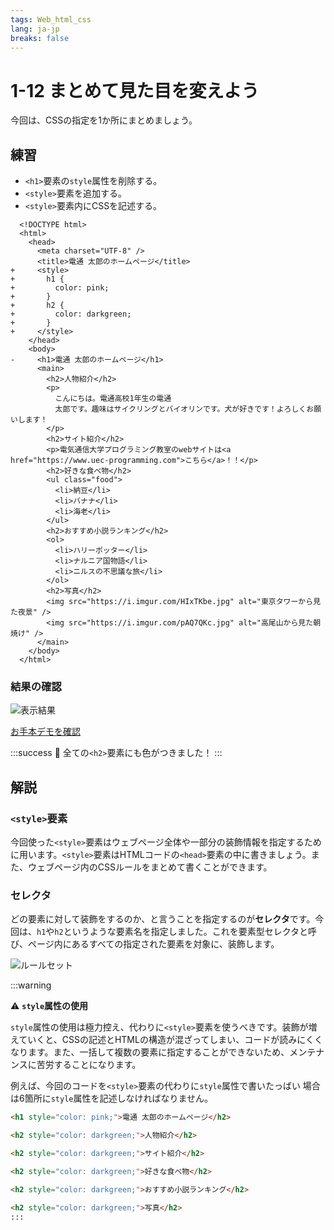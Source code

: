```yaml
---
tags: Web_html_css
lang: ja-jp
breaks: false
---
```


# 1-12 まとめて見た目を変えよう

<!-- 目標 -->
今回は、CSSの指定を1か所にまとめましょう。

## 練習

<!-- 指示 -->
- `<h1>`要素の`style`属性を削除する。
- `<style>`要素を追加する。
- `<style>`要素内にCSSを記述する。

```diff=1
  <!DOCTYPE html>
  <html>
    <head>
      <meta charset="UTF-8" />
      <title>電通 太郎のホームページ</title>
+     <style>
+       h1 {
+         color: pink;
+       }
+       h2 {
+         color: darkgreen;
+       }
+     </style>
    </head>
    <body>
-     <h1>電通 太郎のホームページ</h1>
      <main>
        <h2>人物紹介</h2>
        <p>
          こんにちは。電通高校1年生の電通
          太郎です。趣味はサイクリングとバイオリンです。犬が好きです！よろしくお願いします！
        </p>
        <h2>サイト紹介</h2>
        <p>電気通信大学プログラミング教室のwebサイトは<a href="https://www.uec-programming.com">こちら</a>！！</p>
        <h2>好きな食べ物</h2>
        <ul class="food">
          <li>納豆</li>
          <li>バナナ</li>
          <li>海老</li>
        </ul>
        <h2>おすすめ小説ランキング</h2>
        <ol>
          <li>ハリーポッター</li>
          <li>ナルニア国物語</li>
          <li>ニルスの不思議な旅</li>
        </ol>
        <h2>写真</h2>
        <img src="https://i.imgur.com/HIxTKbe.jpg" alt="東京タワーから見た夜景" />
        <img src="https://i.imgur.com/pAQ7QKc.jpg" alt="高尾山から見た朝焼け" />
      </main>
    </body>
  </html>
```

### 結果の確認

<!-- 結果画像 -->
![表示結果](https://uec-programming.github.io/basic_training/web-sample/img/demo1-12.png)

<!-- お手本リンク -->
[お手本デモを確認](https://uec-programming.github.io/basic_training/web-sample/demo1-12.html "デモ")

<!-- お祝い -->
:::success
:tada: 全ての`<h2>`要素にも色がつきました！
:::


## 解説

### `<style>`要素

<!-- 説明 -->
今回使った`<style>`要素はウェブページ全体や一部分の装飾情報を指定するために用います。`<style>`要素はHTMLコードの`<head>`要素の中に書きましょう。また、ウェブページ内のCSSルールをまとめて書くことができます。

### セレクタ

どの要素に対して装飾をするのか、と言うことを指定するのが**セレクタ**です。今回は、`h1`や`h2`というような要素名を指定しました。これを要素型セレクタと呼び、ページ内にあるすべての指定された要素を対象に、装飾します。

![ルールセット](https://uec-programming.github.io/basic_training/web-sample/img/css-selector.png)

<!--
参考:
セレクタ
https://developer.mozilla.org/ja/docs/Learn/CSS/Building_blocks/Selectors
要素型セレクタ
https://developer.mozilla.org/ja/docs/Web/CSS/Type_selectors
ルールセット
https://developer.mozilla.org/ja/docs/Learn/Getting_started_with_the_web/CSS_basics#Anatomy_of_a_CSS_ruleset
CSSの構文 https://developer.mozilla.org/ja/docs/Learn/CSS/First_steps/What_is_CSS -->

:::warning

<!--
参考: https://developer.mozilla.org/ja/docs/Learn/CSS/First_steps/How_CSS_is_structured#Inline_styles
-->

:warning: **`style`属性の使用**

`style`属性の使用は極力控え、代わりに`<style>`要素を使うべきです。装飾が増えていくと、CSSの記述とHTMLの構造が混ざってしまい、コードが読みにくくなります。また、一括して複数の要素に指定することができないため、メンテナンスに苦労することになります。

例えば、今回のコードを`<style>`要素の代わりに`style`属性で書いたっばい
場合は6箇所に`style`属性を記述しなければなりません。
```html
<h1 style="color: pink;">電通 太郎のホームページ</h2>

<h2 style="color: darkgreen;">人物紹介</h2>

<h2 style="color: darkgreen;">サイト紹介</h2>

<h2 style="color: darkgreen;">好きな食べ物</h2>

<h2 style="color: darkgreen;">おすすめ小説ランキング</h2>

<h2 style="color: darkgreen;">写真</h2>
:::